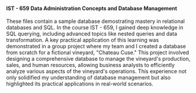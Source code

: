 #### IST - 659 Data Administration Concepts and Database Management

These files contain a sample database demostrating mastery in relational databases and SQL. In the course IST - 659, I gained deep knowledge in SQL querying, including advanced topics like nested queries and data transformation.  A key practical application of this learning was demonstrated in a group project where my team and I created a database from scratch for a fictional vineyard, "Chateau Cuse." This project involved designing a comprehensive database to manage the vineyard's production, sales, and human resources, allowing business analysts to efficiently analyze various aspects of the vineyard's operations. This experience not only solidified my understanding of database management but also highlighted its practical applications in real-world scenarios.
